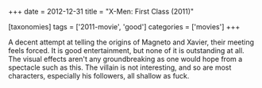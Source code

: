 +++
date = 2012-12-31
title = "X-Men: First Class (2011)"

[taxonomies]
tags = ['2011-movie', 'good']
categories = ['movies']
+++

A decent attempt at telling the origins of Magneto and Xavier, their
meeting feels forced. It is good entertainment, but none of it is
outstanding at all. The visual effects aren't any groundbreaking as one
would hope from a spectacle such as this. The villain is not
interesting, and so are most characters, especially his followers, all
shallow as fuck.
